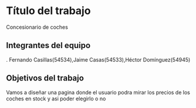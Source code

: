 # Título del trabajo

Concesionario de coches

## Integrantes del equipo
.
Fernando Casillas(54534),Jaime Casas(54533),Héctor Domínguez(54945)

## Objetivos del trabajo

Vamos a diseñar una pagina donde el usuario podra mirar los precios de los coches en stock y asi poder elegirlo o no
